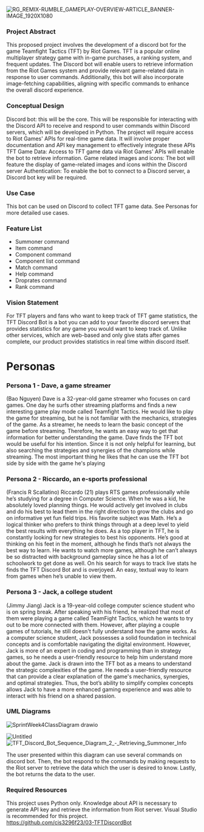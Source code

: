 
![RG_REMIX-RUMBLE_GAMEPLAY-OVERVIEW-ARTICLE_BANNER-IMAGE_1920X1080](https://github.com/cis3296f23/03-TFTDiscordBot/assets/118203614/661ffa48-fdec-4e60-8bcc-6a8933d93fff)
### Project Abstract
This proposed project involves the development of a discord bot for the game Teamfight Tactics
(TFT) by Riot Games. TFT is a popular online multiplayer strategy game with in-game purchases,
a ranking system, and frequent updates. The Discord bot will enable users to retrieve information
from the Riot Games system and provide relevant game-related data in response to user commands.
Additionally, this bot will also incorporate image-fetching capabilities, aligning with specific commands to
enhance the overall discord experience.

### Conceptual Design

Discord bot: this will be the core. This will be responsible for interacting with the Discord API to
receive and respond to user commands within Discord servers, which will be developed in Python.
The project will require access to Riot Games' APIs for real-time game data. It will involve proper
documentation and API key management to effectively integrate these APIs
TFT Game Data: Access to TFT game data via Riot Games' APIs will enable the bot to retrieve
information.
Game related images and icons: The bot will feature the display of game-related images and icons
within the Discord server
Authentication: To enable the bot to connect to a Discord server, a Discord bot key will be
required.

### Use Case

This bot can be used on Discord to collect TFT game data. See Personas for more detailed use cases.

### Feature List
  -  Summoner command 
  -  Item command
  -  Component command
  -  Component list command
  -  Match command
  -  Help command
  -  Droprates command
  -  Rank command


### Vision Statement

For TFT players and fans who want to keep track of TFT game statistics, the TFT Discord
Bot is a bot you can add to your favorite discord servers that provides statistics for any game
you would want to keep track of. Unlike other services, which are web-based and only give
stats after games complete, our product provides statistics in real time within discord itself.

# Personas
### Persona 1 - Dave, a game streamer
(Bao Nguyen) Dave is a 32-year-old game streamer who focuses on card games. One day he
surfs other streaming platforms and finds a new interesting game play mode called
Teamfight Tactics. He would like to play the game for streaming, but he is not familiar with
the mechanics, strategies of the game. As a streamer, he needs to learn the basic concept of
the game before streaming. Therefore, he wants an easy way to get that information for better
understanding the game.
Dave finds the TFT bot would be useful for his intention. Since it is not only helpful for
learning, but also searching the strategies and synergies of the champions while streaming.
The most important thing he likes that he can use the TFT bot side by side with the game
he's playing
### Persona 2 - Riccardo, an e-sports professional
(Francis R Scallatino) Riccardo (21) plays RTS games professionally while he’s studying
for a degree in Computer Science. When he was a kid, he absolutely loved planning things.
He would actively get involved in clubs and do his best to lead them in the right direction
to grow the clubs and go on informative yet fun field trips. His favorite subject was Math.
He’s a logical thinker who prefers to think things through at a deep level to yield the best
results with everything he does.
As a top player in TFT, he is constantly looking for new strategies to best his opponents.
He’s good at thinking on his feet in the moment, although he finds that’s not always the
best way to learn. He wants to watch more games, although he can’t always be so
distracted with background gameplay since he has a lot of schoolwork to get done as well.
On his search for ways to track live stats he finds the TFT Discord Bot and is overjoyed.
An easy, textual way to learn from games when he’s unable to view them.
### Persona 3 - Jack, a college student
(Jimmy Jiang) Jack is a 19-year-old college computer science student who is on spring break.
After speaking with his friend, he realized that most of them were playing a game called
TeamFight Tactics, which he wants to try out to be more connected with them. However,
after playing a couple games of tutorials, he still doesn't fully understand how the game
works. As a computer science student, Jack possesses a solid foundation in technical
concepts and is comfortable navigating the digital environment. However, Jack is more of
an expert in coding and programming than in strategy games, so he needs a user-friendly
resource to help him understand more about the game.
Jack is drawn into the TFT bot as a means to understand the strategic complexities of the
game. He needs a user-friendly resource that can provide a clear explanation of the game's
mechanics, synergies, and optimal strategies. Thus, the bot’s ability to simplify complex
concepts allows Jack to have a more enhanced gaming experience and was able to interact
with his friend on a shared passion.

### UML Diagrams
![SprintWeek4ClassDiagram drawio](https://github.com/cis3296f23/03-TFTDiscordBot/assets/118203614/812027df-e897-4d63-b2de-05ee6f93f12a)
  
  ![Untitled](https://github.com/cis3296f23/03-TFTDiscordBot/assets/118203614/e350a116-b663-4762-a98a-636a8e5d5fcb)
  ![TFT_Discord_Bot_Sequence_Diagram_2_-_Retrieving_Summoner_Info](https://github.com/cis3296f23/03-TFTDiscordBot/assets/118203614/86da70c7-626f-4dcc-a6df-281dfed329b6)

The user presented within this diagram can use several commands on discord bot. Then, the bot respond to the commands by making requests to the Riot server
to retrieve the data which the user is desired to know. Lastly, the bot returns the data to the user.
### Required Resources

  This project uses Python only. Knowledge about API is necessary to generate API key and retrieve the information from Riot server.
  Visual Studio is recommended for this project.  
  https://github.com/cis3296f23/03-TFTDiscordBot
  



